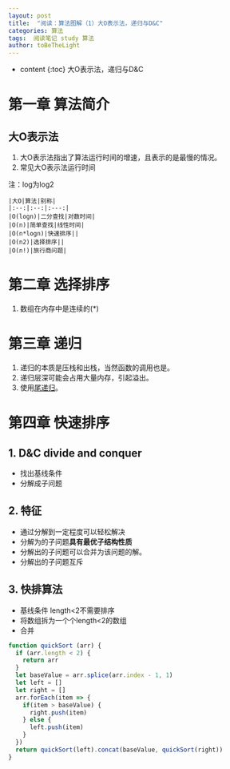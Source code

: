 ```yaml
---
layout: post
title:  "阅读：算法图解（1）大O表示法，递归与D&C"
categories: 算法
tags:  阅读笔记 study 算法
author: toBeTheLight
---
```


* content
{:toc}
大O表示法，递归与D&C




# 第一章 算法简介
## 大O表示法

1. 大O表示法指出了算法运行时间的增速，且表示的是最慢的情况。
2. 常见大O表示法运行时间

注：log为log2

    |大O|算法|别称|
    |:--:|:--:|:---:|
    |O(logn)|二分查找|对数时间|
    |O(n)|简单查找|线性时间|
    |O(n*logn)|快速排序||
    |O(n2)|选择排序||
    |O(n!)|旅行商问题|

# 第二章 选择排序

1. 数组在内存中是连续的(*)

# 第三章 递归
1. 递归的本质是压栈和出栈，当然函数的调用也是。
2. 递归层深可能会占用大量内存，引起溢出。
3. 使用[尾递归](http://www.ruanyifeng.com/blog/2015/04/tail-call.html)。

# 第四章 快速排序

## 1. D&C divide and conquer 
  * 找出基线条件
  * 分解成子问题
## 2. 特征
  * 通过分解到一定程度可以轻松解决
  * 分解为的子问题**具有最优子结构性质**
  * 分解出的子问题可以合并为该问题的解。
  * 分解出的子问题互斥
## 3. 快排算法
  * 基线条件 length<2不需要排序
  * 将数组拆为一个个length<2的数组
  * 合并 
```js
function quickSort (arr) {
  if (arr.length < 2) {
    return arr
  }
  let baseValue = arr.splice(arr.index - 1, 1)
  let left = []
  let right = []
  arr.forEach(item => {
    if(item > baseValue) {
      right.push(item)
    } else {
      left.push(item)
    }
  })
  return quickSort(left).concat(baseValue, quickSort(right))
}
```